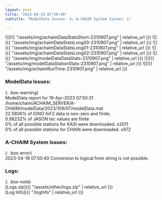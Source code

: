 ```yaml
---
layout: post
title: "2023-04-19 07:50:46"
subtitle: "ModelData Issues: 4; A-CHAIM System Issues: 1"

---
```


![]({{ "/assets/img/achaimDataStatsShort-2310907.png" | relative_url }})
![]({{ "/assets/img/achaimDataStatsLong00-2310907.png" | relative_url }})
![]({{ "/assets/img/achaimDataStatsLong01-2310907.png" | relative_url }})
![]({{ "/assets/img/achaimDataStatsLong02-2310907.png" | relative_url }})
![]({{ "/assets/img/modelDataDataStats-2310907.png" | relative_url }})
![]({{ "/assets/img/modelDataStationStats-2310907.png" | relative_url }})
![]({{ "/assets/img/achaimRunTime-2310907.png" | relative_url }})


### ModelData Issues:  
  
{: .box-warning}  
 ModelData report for 19-Apr-2023 07:50:31   
 /home/chaim/ACHAIM_SERVER/A-CHAIM/modelData/2023/109/07/modelData.mat   
 22.5806% of IONO foF2 data is non-zero and finite.   
 0.98232% of JASON tec values are finite   
 0% of all possible stations for KASI were downloaded. x2011   
 0% of all possible stations for CHAIN were downloaded. x972   
  
### A-CHAIM System Issues:  
  
{: .box-error}  
2023-04-19 07:50:40 Conversion to logical from string is not possible.  

### Logs:  
  
{: .box-note}  
[Logs.zip]({{ "/assets/other/logs.zip" | relative_url }})  
[Log Info]({{ "/logInfo" | relative_url }})  
